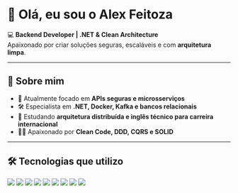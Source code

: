 # 👋 Olá, eu sou o Alex Feitoza  

💻 **Backend Developer | .NET & Clean Architecture**  
Apaixonado por criar soluções seguras, escaláveis e com **arquitetura limpa**.  

---

## 🚀 Sobre mim  
- 🔭 Atualmente focado em **APIs seguras e microsserviços**  
- 🛠️ Especialista em **.NET, Docker, Kafka e bancos relacionais**  
- 🌱 Estudando **arquitetura distribuída e inglês técnico para carreira internacional**  
- 🧑‍💻 Apaixonado por **Clean Code, DDD, CQRS e SOLID**  

---

## 🛠️ Tecnologias que utilizo  

<p align="left">
  <!-- Backend -->
  <img src="https://img.shields.io/badge/.NET-512BD4?style=for-the-badge&logo=dotnet&logoColor=white"/>
  <img src="https://img.shields.io/badge/C%23-239120?style=for-the-badge&logo=c-sharp&logoColor=white"/>
  <img src="https://img.shields.io/badge/ASP.NET_Core-5C2D91?style=for-the-badge&logo=dotnet&logoColor=white"/>
  
  <!-- Databases -->
  <img src="https://img.shields.io/badge/SQL_Server-CC2927?style=for-the-badge&logo=microsoftsqlserver&logoColor=white"/>
  <img src="https://img.shields.io/badge/MySQL-4479A1?style=for-the-badge&logo=mysql&logoColor=white"/>
  <img src="https://img.shields.io/badge/SQLite-003B57?style=for-the-badge&logo=sqlite&logoColor=white"/>

  <!-- Messaging -->
  <img src="https://img.shields.io/badge/Apache_Kafka-231F20?style=for-the-badge&logo=apache-kafka&logoColor=white"/>
  <img src="https://img.shields.io/badge/RabbitMQ-FF6600?style=for-the-badge&logo=rabbitmq&logoColor=white"/>

  <!-- DevOps -->
  <img src="https://img.shields.io/badge/Docker-2496ED?style=for-the-badge&logo=docker&logoColor=white"/>
  <img sr
